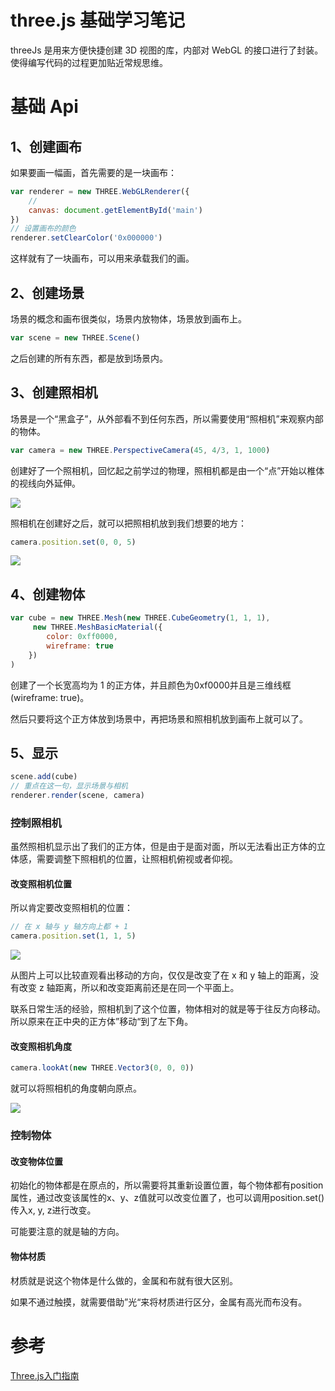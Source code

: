 # three.js 基础学习笔记
threeJs 是用来方便快捷创建 3D 视图的库，内部对 WebGL 的接口进行了封装。使得编写代码的过程更加贴近常规思维。

# 基础 Api
## 1、创建画布
如果要画一幅画，首先需要的是一块画布：

```javascript
var renderer = new THREE.WebGLRenderer({
    // 
    canvas: document.getElementById('main')
})
// 设置画布的颜色
renderer.setClearColor('0x000000')
```
这样就有了一块画布，可以用来承载我们的画。

## 2、创建场景
场景的概念和画布很类似，场景内放物体，场景放到画布上。

```javascript
var scene = new THREE.Scene()
```
之后创建的所有东西，都是放到场景内。

## 3、创建照相机
场景是一个“黑盒子”，从外部看不到任何东西，所以需要使用“照相机”来观察内部的物体。

```javascript
var camera = new THREE.PerspectiveCamera(45, 4/3, 1, 1000)
```
创建好了一个照相机，回忆起之前学过的物理，照相机都是由一个“点”开始以椎体的视线向外延伸。

![](http://images.zyy1217.com/1490769640.png)


照相机在创建好之后，就可以把照相机放到我们想要的地方：

```javascript
camera.position.set(0, 0, 5)
```
![](http://images.zyy1217.com/3531509-a36f2aad9a6080d6.png)

## 4、创建物体

```javascript
var cube = new THREE.Mesh(new THREE.CubeGeometry(1, 1, 1), 
     new THREE.MeshBasicMaterial({
        color: 0xff0000,
        wireframe: true
    }) 
)
```
创建了一个长宽高均为 1 的正方体，并且颜色为0xf0000并且是三维线框(wireframe: true)。

然后只要将这个正方体放到场景中，再把场景和照相机放到画布上就可以了。

## 5、显示

```javascript
scene.add(cube)
// 重点在这一句，显示场景与相机
renderer.render(scene, camera)
```
### 控制照相机
虽然照相机显示出了我们的正方体，但是由于是面对面，所以无法看出正方体的立体感，需要调整下照相机的位置，让照相机俯视或者仰视。

#### 改变照相机位置
所以肯定要改变照相机的位置：

```javascript
// 在 x 轴与 y 轴方向上都 + 1
camera.position.set(1, 1, 5)
```
![](http://images.zyy1217.com/3531509-816d72bfef3684e8.png)


从图片上可以比较直观看出移动的方向，仅仅是改变了在 x 和 y 轴上的距离，没有改变 z 轴距离，所以和改变距离前还是在同一个平面上。

联系日常生活的经验，照相机到了这个位置，物体相对的就是等于往反方向移动。所以原来在正中央的正方体”移动“到了左下角。

#### 改变照相机角度


```javascript
camera.lookAt(new THREE.Vector3(0, 0, 0))

```
就可以将照相机的角度朝向原点。

![](http://images.zyy1217.com/3531509-4d797b92f0b8b77f.png)


### 控制物体
#### 改变物体位置
初始化的物体都是在原点的，所以需要将其重新设置位置，每个物体都有position属性，通过改变该属性的x、y、z值就可以改变位置了，也可以调用position.set()传入x, y, z进行改变。

可能要注意的就是轴的方向。
#### 物体材质
材质就是说这个物体是什么做的，金属和布就有很大区别。

如果不通过触摸，就需要借助”光“来将材质进行区分，金属有高光而布没有。

# 参考

[Three.js入门指南](http://www.ituring.com.cn/minibook/792)
